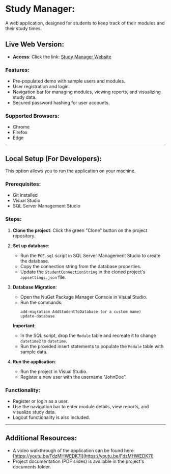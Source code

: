 # Study Manager: 

A web application, designed for students to keep track of their modules and their study times:

## Live Web Version:

- **Access**: Click the link: [Study Manager Website](https://studymanagementprj.azurewebsites.net/)
  
### Features:
- Pre-populated demo with sample users and modules.
- User registration and login.
- Navigation bar for managing modules, viewing reports, and visualizing study data.
- Secured password hashing for user accounts.

### Supported Browsers:
- Chrome
- Firefox
- Edge

---

## Local Setup (For Developers):

This option allows you to run the application on your machine.

### Prerequisites:
- Git installed
- Visual Studio
- SQL Server Management Studio

### Steps:

1. **Clone the project**: Click the green "Clone" button on the project repository.
2. **Set up database**:
   - Run the `POE.sql` script in SQL Server Management Studio to create the database.
   - Copy the connection string from the database properties.
   - Update the `StudentConnectionString` in the cloned project's `appsettings.json` file.
3. **Database Migration**:
   - Open the NuGet Package Manager Console in Visual Studio.
   - Run the commands:
     ```
     add-migration AddStudentToDatabase (or a custom name)
     update-database
     ```
   
   **Important**:
   - In the SQL script, drop the `Module` table and recreate it to change `datetime2` to `datetime`.
   - Run the provided insert statements to populate the `Module` table with sample data.

4. **Run the application**:
   - Run the project in Visual Studio.
   - Register a new user with the username "JohnDoe".

### Functionality:
- Register or login as a user.
- Use the navigation bar to enter module details, view reports, and visualize study data.
- Logout functionality is also included.

---

## Additional Resources:

- A video walkthrough of the application can be found here: [https://youtu.be/FdzMHWEDK7I](https://youtu.be/FdzMHWEDK7I)
- Project documentation (PDF slides) is available in the project's documents folder.



